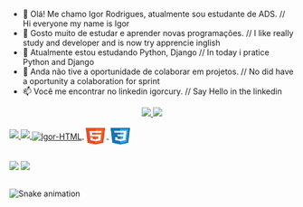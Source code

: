 - 👋 Olá! Me chamo Igor Rodrigues, atualmente sou estudante de ADS. // Hi everyone my name is Igor
- 👀 Gosto muito de estudar e aprender novas programações. // I like really study and developer and is now try apprencie inglish
- 🌱 Atualmente estou estudando Python, Django // In today i pratice Python and Django
- 💞️ Anda não tive a oportunidade de colaborar em projetos. // No did have a oportunity a colaboration for sprint
- 📫 Você me encontrar no linkedin igorcury. // Say Hello in the linkedin

<div align="center">
  <a href="https://github.com/IgorCury">
  <img height="180em" src="https://github-readme-stats.vercel.app/api?username=IgorCury&show_icons=true&theme=tokyonight&include_all_commits=true&count_private=true"/>
  <img height="180em" src="https://github-readme-stats.vercel.app/api/top-langs/?username=IgorCury&layout=compact&langs_count=7&theme=tokyonight"/>
</div>
<div style="display: inline_block"><br>  
   <img src="https://cdn.jsdelivr.net/gh/devicons/devicon@latest/icons/python/python-original-wordmark.svg" />     
   <img src="https://cdn.jsdelivr.net/gh/devicons/devicon@latest/icons/django/django-plain.svg" />
   <img align="center" alt="Igor-HTML" height="30" width="40" src="https://raw.githubusercontent.com/devicons/devicon/master/icons/html5/python-original.svg">
   <img align="center" alt="Igor-HTML" height="30" width="40" src="https://raw.githubusercontent.com/devicons/devicon/master/icons/html5/html5-original.svg">
   <img align="center" alt="Igor-CSS" height="30" width="40" src="https://raw.githubusercontent.com/devicons/devicon/master/icons/css3/css3-original.svg">
   
  
 ##
<div> 
  
  <a href = "mailto:igorcury88@gmail.com"><img src="https://img.shields.io/badge/Gmail-D14836?style=for-the-badge&logo=gmail&logoColor=white" target="_blank"></a>
  <a href="https://www.linkedin.com/in/" target="_blank"><img src="https://img.shields.io/badge/-LinkedIn-%230077B5?style=for-the-badge&logo=linkedin&logoColor=white" target="_blank"></a> 
  </div>
  
  ##
  
  ![Snake animation](https://github.com/IgorCury/IgorCury/blob/output/github-contribution-grid-snake.svg)
  
 
